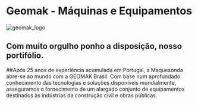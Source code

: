 # Geomak - Máquinas e Equipamentos
![geomak_logo](https://github.com/user-attachments/assets/f585bf3a-5d3d-4110-9a21-64c35df0c87a)
## Com muito orgulho ponho a disposição, nosso portifólio. 
##Após 25 anos de experiência acumulada em Portugal, a Maquesonda abre-se ao mundo com a GEOMAK Brasil. Com base num aprofundado conhecimento das tecnologias e soluções disponíveis mundialmente, asseguramos o fornecimento de um alargado conjunto de equipamentos destinados às indústrias da construção civil e obras públicas. 
